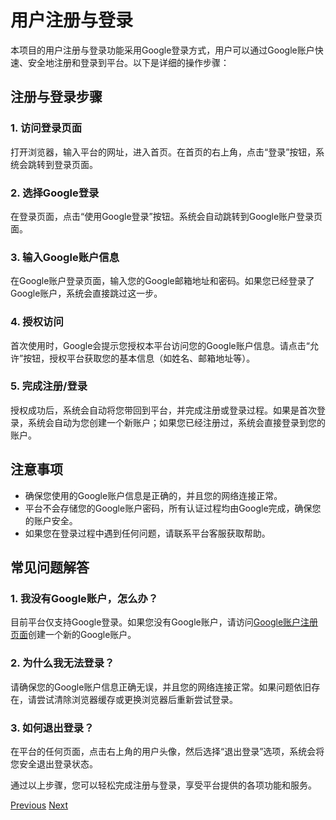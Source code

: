 # 用户注册与登录

本项目的用户注册与登录功能采用Google登录方式，用户可以通过Google账户快速、安全地注册和登录到平台。以下是详细的操作步骤：

## 注册与登录步骤

### 1. 访问登录页面

打开浏览器，输入平台的网址，进入首页。在首页的右上角，点击“登录”按钮，系统会跳转到登录页面。

### 2. 选择Google登录

在登录页面，点击“使用Google登录”按钮。系统会自动跳转到Google账户登录页面。

### 3. 输入Google账户信息

在Google账户登录页面，输入您的Google邮箱地址和密码。如果您已经登录了Google账户，系统会直接跳过这一步。

### 4. 授权访问

首次使用时，Google会提示您授权本平台访问您的Google账户信息。请点击“允许”按钮，授权平台获取您的基本信息（如姓名、邮箱地址等）。

### 5. 完成注册/登录

授权成功后，系统会自动将您带回到平台，并完成注册或登录过程。如果是首次登录，系统会自动为您创建一个新账户；如果您已经注册过，系统会直接登录到您的账户。

## 注意事项

- 确保您使用的Google账户信息是正确的，并且您的网络连接正常。
- 平台不会存储您的Google账户密码，所有认证过程均由Google完成，确保您的账户安全。
- 如果您在登录过程中遇到任何问题，请联系平台客服获取帮助。

## 常见问题解答

### 1. 我没有Google账户，怎么办？

目前平台仅支持Google登录。如果您没有Google账户，请访问[Google账户注册页面](https://accounts.google.com/signup)创建一个新的Google账户。

### 2. 为什么我无法登录？

请确保您的Google账户信息正确无误，并且您的网络连接正常。如果问题依旧存在，请尝试清除浏览器缓存或更换浏览器后重新尝试登录。

### 3. 如何退出登录？

在平台的任何页面，点击右上角的用户头像，然后选择“退出登录”选项，系统会将您安全退出登录状态。

通过以上步骤，您可以轻松完成注册与登录，享受平台提供的各项功能和服务。

[Previous](quick_start.md)
[Next](browsing_and_favoriting_strategy.md)
